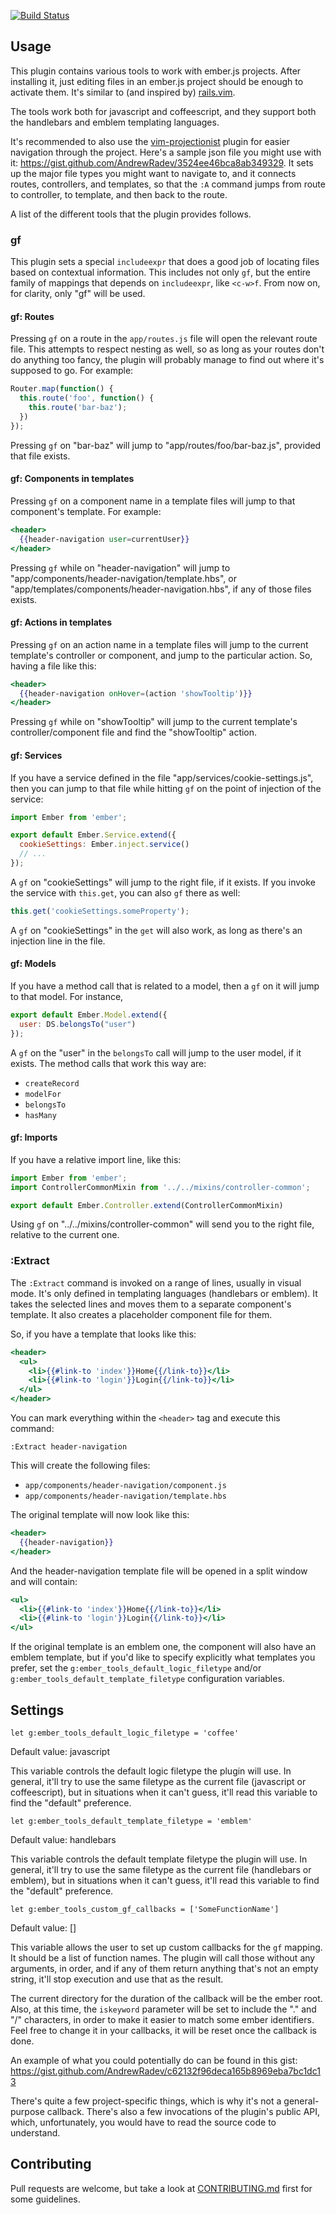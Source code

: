 [![Build Status](https://secure.travis-ci.org/AndrewRadev/ember_tools.vim.png?branch=master)](http://travis-ci.org/AndrewRadev/ember_tools.vim)

## Usage

This plugin contains various tools to work with ember.js projects. After installing it, just editing files in an ember.js project should be enough to activate them. It's similar to (and inspired by) [rails.vim](https://github.com/tpope/vim-rails).

The tools work both for javascript and coffeescript, and they support both the handlebars and emblem templating languages.

It's recommended to also use the [vim-projectionist](https://github.com/tpope/vim-projectionist) plugin for easier navigation through the project. Here's a sample json file you might use with it: https://gist.github.com/AndrewRadev/3524ee46bca8ab349329. It sets up the major file types you might want to navigate to, and it connects routes, controllers, and templates, so that the `:A` command jumps from route to controller, to template, and then back to the route.

A list of the different tools that the plugin provides follows.

### gf

This plugin sets a special `includeexpr` that does a good job of locating files based on contextual information. This includes not only `gf`, but the entire family of mappings that depends on `includeexpr`, like `<c-w>f`. From now on, for clarity, only "gf" will be used.

#### gf: Routes

Pressing `gf` on a route in the `app/routes.js` file will open the relevant route file. This attempts to respect nesting as well, so as long as your routes don't do anything too fancy, the plugin will probably manage to find out where it's supposed to go. For example:

``` javascript
Router.map(function() {
  this.route('foo', function() {
    this.route('bar-baz');
  })
});
```

Pressing `gf` on "bar-baz" will jump to "app/routes/foo/bar-baz.js", provided that file exists.

#### gf: Components in templates

Pressing `gf` on a component name in a template files will jump to that component's template. For example:

``` handlebars
<header>
  {{header-navigation user=currentUser}}
</header>
```

Pressing `gf` while on "header-navigation" will jump to "app/components/header-navigation/template.hbs", or "app/templates/components/header-navigation.hbs", if any of those files exists.

#### gf: Actions in templates

Pressing `gf` on an action name in a template files will jump to the current template's controller or component, and jump to the particular action. So, having a file like this:

``` handlebars
<header>
  {{header-navigation onHover=(action 'showTooltip')}}
</header>
```

Pressing `gf` while on "showTooltip" will jump to the current template's controller/component file and find the "showTooltip" action.

#### gf: Services

If you have a service defined in the file "app/services/cookie-settings.js", then you can jump to that file while hitting `gf` on the point of injection of the service:

``` javascript
import Ember from 'ember';

export default Ember.Service.extend({
  cookieSettings: Ember.inject.service()
  // ...
});
```

A `gf` on "cookieSettings" will jump to the right file, if it exists. If you invoke the service with `this.get`, you can also `gf` there as well:

``` javascript
this.get('cookieSettings.someProperty');
```

A `gf` on "cookieSettings" in the `get` will also work, as long as there's an injection line in the file.

#### gf: Models

If you have a method call that is related to a model, then a `gf` on it will jump to that model. For instance,

``` javascript
export default Ember.Model.extend({
  user: DS.belongsTo("user")
});
```

A `gf` on the "user" in the `belongsTo` call will jump to the user model, if it exists. The method calls that work this way are:

- `createRecord`
- `modelFor`
- `belongsTo`
- `hasMany`

#### gf: Imports

If you have a relative import line, like this:

``` javascript
import Ember from 'ember';
import ControllerCommonMixin from '../../mixins/controller-common';

export default Ember.Controller.extend(ControllerCommonMixin)
```

Using `gf` on "../../mixins/controller-common" will send you to the right file, relative to the current one.

### :Extract

The `:Extract` command is invoked on a range of lines, usually in visual mode. It's only defined in templating languages (handlebars or emblem). It takes the selected lines and moves them to a separate component's template. It also creates a placeholder component file for them.

So, if you have a template that looks like this:

``` handlebars
<header>
  <ul>
    <li>{{#link-to 'index'}}Home{{/link-to}}</li>
    <li>{{#link-to 'login'}}Login{{/link-to}}</li>
  </ul>
</header>
```

You can mark everything within the `<header>` tag and execute this command:

``` vim
:Extract header-navigation
```

This will create the following files:

- `app/components/header-navigation/component.js`
- `app/components/header-navigation/template.hbs`

The original template will now look like this:

``` handlebars
<header>
  {{header-navigation}}
</header>
```

And the header-navigation template file will be opened in a split window and will contain:

``` handlebars
<ul>
  <li>{{#link-to 'index'}}Home{{/link-to}}</li>
  <li>{{#link-to 'login'}}Login{{/link-to}}</li>
</ul>
```

If the original template is an emblem one, the component will also have an emblem template, but if you'd like to specify explicitly what templates you prefer, set the `g:ember_tools_default_logic_filetype` and/or `g:ember_tools_default_template_filetype` configuration variables.



## Settings

``` vim
let g:ember_tools_default_logic_filetype = 'coffee'
```

Default value: javascript

This variable controls the default logic filetype the plugin will use. In general, it'll try to use the same filetype as the current file (javascript or coffeescript), but in situations when it can't guess, it'll read this variable to find the "default" preference.

``` vim
let g:ember_tools_default_template_filetype = 'emblem'
```

Default value: handlebars

This variable controls the default template filetype the plugin will use. In general, it'll try to use the same filetype as the current file (handlebars or emblem), but in situations when it can't guess, it'll read this variable to find the "default" preference.

``` vim
let g:ember_tools_custom_gf_callbacks = ['SomeFunctionName']
```
Default value: []

This variable allows the user to set up custom callbacks for the `gf` mapping. It should be a list of function names. The plugin will call those without any arguments, in order, and if any of them return anything that's not an empty string, it'll stop execution and use that as the result.

The current directory for the duration of the callback will be the ember root. Also, at this time, the `iskeyword` parameter will be set to include the "." and "/" characters, in order to make it easier to match some ember identifiers. Feel free to change it in your callbacks, it will be reset once the callback is done.

An example of what you could potentially do can be found in this gist: https://gist.github.com/AndrewRadev/c62132f96deca165b8969eba7bc1dc13

There's quite a few project-specific things, which is why it's not a general-purpose callback. There's also a few invocations of the plugin's public API, which, unfortunately, you would have to read the source code to understand.

## Contributing

Pull requests are welcome, but take a look at [CONTRIBUTING.md](https://github.com/AndrewRadev/ember-tools.vim/blob/master/CONTRIBUTING.md) first for some guidelines.
